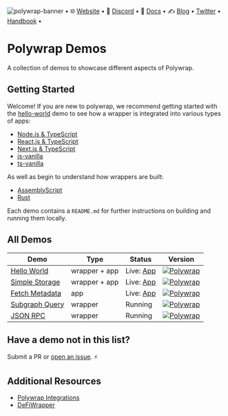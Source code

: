 ![polywrap-banner](https://user-images.githubusercontent.com/12145726/140437007-d2b8c969-df29-4a43-906a-d5400b4394ac.png)
• 🌐 [Website](https://polywrap.io/#/) • 💬 [Discord](https://discord.com/invite/bGsqQrNhqd) • 📖 [Docs](https://docs.polywrap.io) • ✍ [Blog](https://blog.polywrap.io/) • [Twitter](https://twitter.com/polywrap_io) • [Handbook](https://handbook.polywrap.io/) •

# Polywrap Demos

A collection of demos to showcase different aspects of Polywrap.

## Getting Started

Welcome! If you are new to polywrap, we recommend getting started with the [hello-world](./hello-world) demo to see how a wrapper is integrated into various types of apps:

- [Node.js & TypeScript](./hello-world/app/node.js)
- [React.js & TypeScript](./hello-world/app/react.js)
- [Next.js & TypeScript](./hello-world/app/next.js)
- [js-vanilla](./hello-world/app/js-vanilla)
- [ts-vanilla](./hello-world/app/ts-vanilla)

As well as begin to understand how wrappers are built:

- [AssemblyScript](./hello-world/wrapper/assemblyscript)
- [Rust](./hello-world/wrapper/rust)

Each demo contains a `README.md` for further instructions on building and running them locally.

## All Demos

| Demo                                 | Type        | Status                                               | Version                                                                                                                     |
| ------------------------------------ | ----------- | ---------------------------------------------------- | --------------------------------------------------------------------------------------------------------------------------- |
| [Hello World](./hello-world)         | wrapper + app | Live: [App](https://demo.helloworld.polywrap.io/)    | [![Polywrap](https://img.shields.io/badge/Polywrap-0.2.0-blue?style=for-the-badge)](https://www.npmjs.com/package/polywrap/v/0.2.0) |
| [Simple Storage](./simple-storage)   | wrapper + app | Live: [App](https://demo.simplestorage.polywrap.io/) | [![Polywrap](https://img.shields.io/badge/Polywrap-0.2.0-blue?style=for-the-badge)](https://www.npmjs.com/package/polywrap/v/0.2.0) |
| [Fetch Metadata](./fetch-metadata)   | app | Live: [App](todo)                                              | [![Polywrap](https://img.shields.io/badge/Polywrap-0.2.0-blue?style=for-the-badge)](https://www.npmjs.com/package/polywrap/v/0.2.0) |
| [Subgraph Query](./subgraph-query)   | wrapper     | Running                                              | [![Polywrap](https://img.shields.io/badge/Polywrap-0.2.0-blue?style=for-the-badge)](https://www.npmjs.com/package/polywrap/v/0.2.0) |
| [JSON RPC](./json-rpc)   | wrapper     | Running                                              | [![Polywrap](https://img.shields.io/badge/Polywrap-0.2.0-blue?style=for-the-badge)](https://www.npmjs.com/package/polywrap/v/0.2.0) |

## Have a demo not in this list?

Submit a PR or [open an issue](https://github.com/polywrap/demos/issues). ⚡️

## Additional Resources

- [Polywrap Integrations](https://github.com/polywrap/integrations)
- [DeFiWrapper](https://github.com/defiwrapper/defiwrapper)
